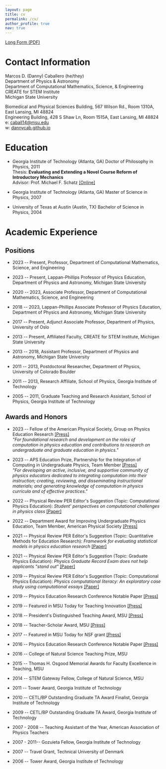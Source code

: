 ```yaml
---
layout: page
title: cv
permalink: /cv/
author_profile: true
nav: true
---
```

[Long Form (PDF)](https://dannycaballero.info/assets/pdf/MDC_cv.pdf)

# Contact Information

Marcos D. (Danny) Caballero (he/they)\
Department of Physics & Astronomy\
Department of Computational Mathematics, Science, & Engineering\
CREATE for STEM Institute\
Michigan State University

Biomedical and Physical Sciences Building, 567 Wilson Rd., Room 1310A,
East Lansing, MI 48824\
Engineering Building, 428 S Shaw Ln, Room 1515A, East Lansing, MI 48824\
e: <caball14@msu.edu>\
w: [dannycab.github.io](https://dannycab.github.io)

# Education

-   Georgia Institute of Technology (Atlanta, GA) Doctor of Philosophy
    in Physics, 2011\
    Thesis: **Evaluating and Extending a Novel Course Reform of
    Introductory Mechanics**\
    Advisor: Prof. Michael F. Schatz
    [\[Online\]]({http://arxiv.org/abs/1112.5593})

-   Georgia Institute of Technology (Atlanta, GA) Master of Science in
    Physics, 2007

-   University of Texas at Austin (Austin, TX) Bachelor of Science in
    Physics, 2004

# Academic Experience

## Positions

-   2023 -- Present, Professor, Department of Computational Mathematics,
    Science, and Engineering

-   2023 -- Present, Lappan-Phillips Professor of Physics Education,
    Department of Physics and Astronomy, Michigan State University

-   2020 -- 2023, Associate Professor, Department of Computational
    Mathematics, Science, and Engineering

-   2018 -- 2023, Lappan-Phillips Associate Professor of Physics
    Education, Department of Physics and Astronomy, Michigan State
    University

-   2017 -- Present, Adjunct Associate Professor, Department of Physics,
    University of Oslo

-   2013 -- Present, Affiliated Faculty, CREATE for STEM Institute,
    Michigan State University

-   2013 -- 2018, Assistant Professor, Department of Physics and
    Astronomy, Michigan State University

-   2011 -- 2013, Postdoctoral Researcher, Department of Physics,
    University of Colorado Boulder

-   2011 -- 2013, Research Affiliate, School of Physics, Georgia
    Institute of Technology

-   2005 -- 2011, Graduate Teaching and Research Assistant, School of
    Physics, Georgia Institute of Technology

## Awards and Honors

-   2023 -- Fellow of the American Physical Society, Group on Physics
    Education Research
    [\[Press\]](https://aps.org/programs/honors/fellowships/archive-all.cfm?initial=&year=2022&unit_id=GPER&institution=)\
    *"For foundational research and development on the roles of
    computation in physics education and contributions to research on
    undergraduate and graduate education in physics."*

-   2023 -- APS Education Prize, Partnership for the Integration of
    Computing in Undergraduate Physics, Team Member
    [\[Press\]](https://aps.org/programs/honors/prizes/prizerecipient.cfm?last_nm=Caballero&first_nm=Marcos&year=2023)\
    *"For developing an active, inclusive, and supportive community of
    physics educators dedicated to integrating computation into their
    instruction; creating, reviewing, and disseminating instructional
    materials; and generating knowledge of computation in physics
    curricula and of effective practices."*

-   2022 -- Physical Review PER Editor's Suggestion (Topic:
    Computational Physics Education): *Student' perspectives on
    computational challenges in physics class*
    [\[Paper\]](https://journals.aps.org/prper/abstract/10.1103/PhysRevPhysEducRes.18.020109)

-   2022 -- Department Award for Improving Undergraduate Physics
    Education, Team Member, American Physical Society
    [\[Press\]](https://natsci.msu.edu/news/msu-recognized-for-physics-undergraduate-education-excellence/)

-   2021 -- Physical Review PER Editor's Suggestion (Topic: Quantitative
    Methods for Education Research): *Framework for evaluating
    statistical models in physics education research*
    [\[Paper\]](https://journals.aps.org/prper/abstract/10.1103/PhysRevPhysEducRes.17.020104)

-   2021 -- Physical Review PER Editor's Suggestion (Topic: Graduate
    Physics Education): *Physics Graduate Record Exam does not help
    applicants "stand out"*
    [\[Paper\]](https://journals.aps.org/prper/abstract/10.1103/PhysRevPhysEducRes.17.010144)

-   2019 -- Physical Review PER Editor's Suggestion (Topic:
    Computational Physics Education): *Physics computational literacy:
    An exploratory case study using computational essays*
    [\[Paper\]](https://journals.aps.org/prper/abstract/10.1103/PhysRevPhysEducRes.15.020152)

-   2019 -- Physics Education Research Conference Notable Paper
    [\[Press\]]({https://www.compadre.org/per/items/detail.cfm?ID=15226})

-   2019 -- Featured in MSU Today for Teaching Innovation
    [\[Press\]](https://msutoday.msu.edu/feature/2019/bringing-new-energy-to-physics-education/)

-   2018 -- President's Distinguished Teaching Award, MSU
    [\[Press\]]({http://msutoday.msu.edu/news/2017/2018-presidents-distinguished-teaching-award/})

-   2018 -- Teacher-Scholar Award, MSU
    [\[Press\]](https://msutoday.msu.edu/news/2018/2018-teacher-scholar-awards/)

-   2017 -- Featured in MSU Today for NSF grant
    [\[Press\]](https://msutoday.msu.edu/news/2017/12m-nsf-grant-helps-integrate-computational-science-into-high-school-physics/)

-   2016 -- Physics Education Research Conference Notable Paper
    [\[Press\]]({http://www.compadre.org/per/items/detail.cfm?ID=14186})

-   2016 -- College of Natural Science Teaching Prize, MSU

-   2015 -- Thomas H. Osgood Memorial Awards for Faculty Excellence in
    Teaching, MSU

-   2014 -- STEM Gateway Fellow, College of Natural Science, MSU

-   2011 -- Tower Award, Georgia Institute of Technology

-   2010 -- CETL/BP Outstanding Graduate TA Award Finalist, Georgia
    Institute of Technology

-   2009 -- CETL/BP Outstanding Graduate TA Award, Georgia Institute of
    Technology

-   2007 - 2008 -- Teaching Assistant of the Year, American Association
    of Physics Teachers

-   2007 - 2011-- Gozuieta Fellow, Georgia Institute of Technology

-   2007 -- Travel Grant, Technical University of Denmark

-   2006 -- Tower Award, Georgia Institute of Technology
